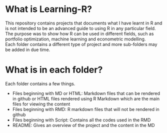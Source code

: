 # What is Learning-R?
This repository contains projects that documents what I have learnt in R and is not intended to be an advanced guide to using R in any particular field.  
The purpose was to show how R can be used in different fields, such as portfolio optimization, machine learning and econometric modelling.  
Each folder contains a different type of project and more sub-folders may be added in due time.  

# What is in each folder?
Each folder contains a few things.  
- Files beginning with MD or HTML: Markdown files that can be rendered in github or HTML files rendered using R Markdown which are the main files for viewing the content
- Files beginning with RMD: R markdown files that will not be rendered in github
- Files beginning with Script: Contains all the codes used in the RMD
- README: Gives an overview of the project and the content in the MD


